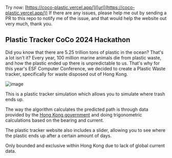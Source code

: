 Try now: [https://coco-plastic.vercel.app/]([url](https://coco-plastic.vercel.app/))
If there are any issues, please help me out by sending a PR to this repo to notify me of the issue, and that would help the website out very much, thank you.

## Plastic Tracker CoCo 2024 Hackathon

Did you know that there are 5.25 trillion tons of plastic in the ocean?
That's a lot isn't it?
Every year, 100 million marine animals die from plastic waste, and how the plastic ended up there is unpredictable to us.
That's why for this year's ESF Computer Conference, we decided to create a Plastic Waste tracker, specifically for waste disposed out of Hong Kong.

![image](https://github.com/user-attachments/assets/fb25673e-fff6-46a0-985f-507c6e5b2620)

This is a plastic tracker simulation which allows you to simulate where trash ends up.

The way the algorithm calculates the predicted path is through data provided by the [Hong Kong government]([url](https://current.hydro.gov.hk/main/prediction_static.php)) and doing trigonometric calculations based on the bearing and current.

The plastic tracker website also includes a slider, allowing you to see where the plastic ends up after a certain amount of days.

Only bounded and exclusive within Hong Kong due to lack of global current data.

